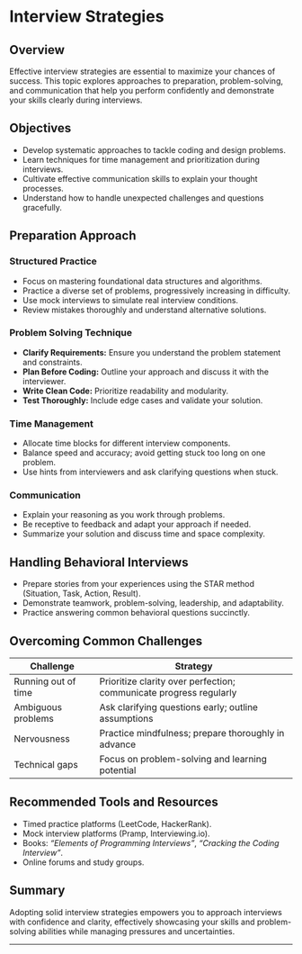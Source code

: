 # Interview Strategies

## Overview

Effective interview strategies are essential to maximize your chances of success. This topic explores approaches to preparation, problem-solving, and communication that help you perform confidently and demonstrate your skills clearly during interviews.

## Objectives

- Develop systematic approaches to tackle coding and design problems.
- Learn techniques for time management and prioritization during interviews.
- Cultivate effective communication skills to explain your thought processes.
- Understand how to handle unexpected challenges and questions gracefully.

## Preparation Approach

### Structured Practice

- Focus on mastering foundational data structures and algorithms.
- Practice a diverse set of problems, progressively increasing in difficulty.
- Use mock interviews to simulate real interview conditions.
- Review mistakes thoroughly and understand alternative solutions.

### Problem Solving Technique

- **Clarify Requirements:** Ensure you understand the problem statement and constraints.
- **Plan Before Coding:** Outline your approach and discuss it with the interviewer.
- **Write Clean Code:** Prioritize readability and modularity.
- **Test Thoroughly:** Include edge cases and validate your solution.

### Time Management

- Allocate time blocks for different interview components.
- Balance speed and accuracy; avoid getting stuck too long on one problem.
- Use hints from interviewers and ask clarifying questions when stuck.

### Communication

- Explain your reasoning as you work through problems.
- Be receptive to feedback and adapt your approach if needed.
- Summarize your solution and discuss time and space complexity.

## Handling Behavioral Interviews

- Prepare stories from your experiences using the STAR method (Situation, Task, Action, Result).
- Demonstrate teamwork, problem-solving, leadership, and adaptability.
- Practice answering common behavioral questions succinctly.

## Overcoming Common Challenges

| Challenge                  | Strategy                                            |
| --------------------------| --------------------------------------------------|
| Running out of time       | Prioritize clarity over perfection; communicate progress regularly |
| Ambiguous problems        | Ask clarifying questions early; outline assumptions |
| Nervousness              | Practice mindfulness; prepare thoroughly in advance |
| Technical gaps            | Focus on problem-solving and learning potential   |

## Recommended Tools and Resources

- Timed practice platforms (LeetCode, HackerRank).
- Mock interview platforms (Pramp, Interviewing.io).
- Books: *“Elements of Programming Interviews”*, *“Cracking the Coding Interview”*.
- Online forums and study groups.

## Summary

Adopting solid interview strategies empowers you to approach interviews with confidence and clarity, effectively showcasing your skills and problem-solving abilities while managing pressures and uncertainties.

***
